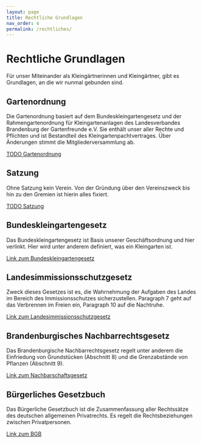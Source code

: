 ```yaml
---
layout: page
title: Rechtliche Grundlagen
nav_order: 4
permalink: /rechtliches/
---
```


# Rechtliche Grundlagen

Für unser Miteinander als Kleingärtnerinnen und Kleingärtner, gibt es Grundlagen, an die wir nunmal gebunden sind.

## Gartenordnung

Die Gartenordnung basiert auf dem Bundeskleingartengesetz und der Rahmengartenordnung für Kleingartenanlagen
des Landesverbandes Brandenburg der Gartenfreunde e.V. Sie enthält unser aller Rechte und Pflichten und ist Bestandteil des Kleingartenpachtvertrages.
Über Änderungen stimmt die Mitgliederversammlung ab.

[TODO Gartenordnung](pdf/Gartenordnung.pdf)

## Satzung

Ohne Satzung kein Verein. Von der Gründung über den Vereinszweck bis hin zu den Gremien ist hierin alles fixiert.

[TODO Satzung](pdf/Satzung.pdf)


## Bundeskleingartengesetz

Das Bundeskleingartengesetz ist Basis unserer Geschäftsordnung und hier verlinkt. Hier wird unter anderem definiert, was ein Kleingarten ist.

[Link zum Bundeskleingartengesetz](https://www.gesetze-im-internet.de/bkleingg)


## Landesimmissionsschutzgesetz

Zweck dieses Gesetzes ist es, die Wahrnehmung der Aufgaben des Landes im Bereich des Immissionsschutzes sicherzustellen.
Paragraph 7 geht auf das Verbrennen im Freien ein, Paragraph 10 auf die Nachtruhe.

[Link zum Landesimmissionsschutzgesetz](https://bravors.brandenburg.de/gesetze/limschg)


## Brandenburgisches Nachbarrechtsgesetz

Das Brandenburgische Nachbarrechtsgesetz regelt unter anderem die Einfriedung von Grundstücken (Abschnitt 8) und die Grenzabstände von Pflanzen (Abschnitt 9).

[Link zum Nachbarschaftsgesetz](https://bravors.brandenburg.de/de/gesetze-212898)


## Bürgerliches Gesetzbuch

Das Bürgerliche Gesetzbuch ist die Zusammenfassung aller Rechtssätze des deutschen allgemeinen Privatrechts. Es regelt die Rechtsbeziehungen zwischen Privatpersonen.

[Link zum BGB](https://www.gesetze-im-internet.de/bgb)
